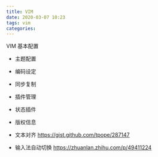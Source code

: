 ```yaml
---
title: VIM
date: 2020-03-07 10:23
tags: vim
categories: 
---
```

VIM 基本配置

<!-- more -->

- 主题配置

- 编码设定

- 同步复制

- 插件管理

- 状态插件

- 版权信息

- 文本对齐
https://gist.github.com/tpope/287147

- 输入法自动切换
https://zhuanlan.zhihu.com/p/49411224

